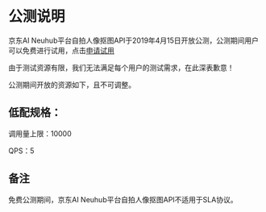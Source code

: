 # 公测说明

京东AI Neuhub平台自拍人像抠图API于2019年4月15日开放公测，公测期间用户可以免费进行试用，点击[申请试用](https://neuhub.jd.com/ai/api/face/seg)

由于测试资源有限，我们无法满足每个用户的测试需求，在此深表歉意！

公测期间开放的资源如下，且不可调整。


## 低配规格：

调用量上限：10000

QPS：5



## 备注

免费公测期间，京东AI Neuhub平台自拍人像抠图API不适用于SLA协议。
